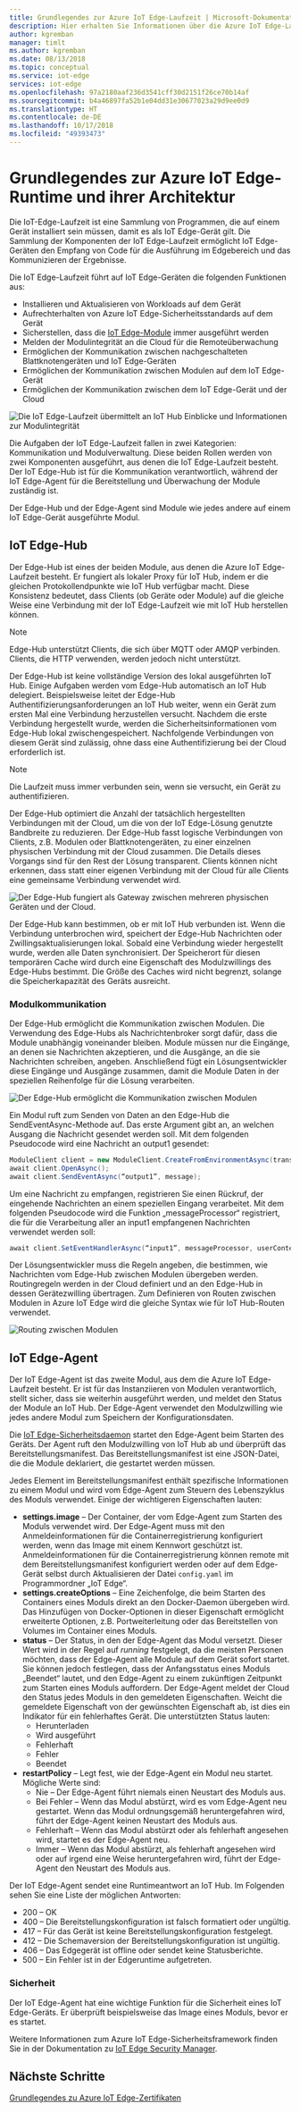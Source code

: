 ```yaml
---
title: Grundlegendes zur Azure IoT Edge-Laufzeit | Microsoft-Dokumentation
description: Hier erhalten Sie Informationen über die Azure IoT Edge-Laufzeit und wie Sie sie für Ihre Edgegeräte nutzen können.
author: kgremban
manager: timlt
ms.author: kgremban
ms.date: 08/13/2018
ms.topic: conceptual
ms.service: iot-edge
services: iot-edge
ms.openlocfilehash: 97a2180aaf236d3541cff30d2151f26ce70b14af
ms.sourcegitcommit: b4a46897fa52b1e04dd31e30677023a29d9ee0d9
ms.translationtype: HT
ms.contentlocale: de-DE
ms.lasthandoff: 10/17/2018
ms.locfileid: "49393473"
---
```

# <a name="understand-the-azure-iot-edge-runtime-and-its-architecture"></a>Grundlegendes zur Azure IoT Edge-Runtime und ihrer Architektur

Die IoT-Edge-Laufzeit ist eine Sammlung von Programmen, die auf einem Gerät installiert sein müssen, damit es als IoT Edge-Gerät gilt. Die Sammlung der Komponenten der IoT Edge-Laufzeit ermöglicht IoT Edge-Geräten den Empfang von Code für die Ausführung im Edgebereich und das Kommunizieren der Ergebnisse. 

Die IoT Edge-Laufzeit führt auf IoT Edge-Geräten die folgenden Funktionen aus:

* Installieren und Aktualisieren von Workloads auf dem Gerät
* Aufrechterhalten von Azure IoT Edge-Sicherheitsstandards auf dem Gerät
* Sicherstellen, dass die [IoT Edge-Module](iot-edge-modules.md) immer ausgeführt werden
* Melden der Modulintegrität an die Cloud für die Remoteüberwachung
* Ermöglichen der Kommunikation zwischen nachgeschalteten Blattknotengeräten und IoT Edge-Geräten
* Ermöglichen der Kommunikation zwischen Modulen auf dem IoT Edge-Gerät
* Ermöglichen der Kommunikation zwischen dem IoT Edge-Gerät und der Cloud

![Die IoT Edge-Laufzeit übermittelt an IoT Hub Einblicke und Informationen zur Modulintegrität](./media/iot-edge-runtime/Pipeline.png)

Die Aufgaben der IoT Edge-Laufzeit fallen in zwei Kategorien: Kommunikation und Modulverwaltung. Diese beiden Rollen werden von zwei Komponenten ausgeführt, aus denen die IoT Edge-Laufzeit besteht. Der IoT Edge-Hub ist für die Kommunikation verantwortlich, während der IoT Edge-Agent für die Bereitstellung und Überwachung der Module zuständig ist. 

Der Edge-Hub und der Edge-Agent sind Module wie jedes andere auf einem IoT Edge-Gerät ausgeführte Modul. 

## <a name="iot-edge-hub"></a>IoT Edge-Hub

Der Edge-Hub ist eines der beiden Module, aus denen die Azure IoT Edge-Laufzeit besteht. Er fungiert als lokaler Proxy für IoT Hub, indem er die gleichen Protokollendpunkte wie IoT Hub verfügbar macht. Diese Konsistenz bedeutet, dass Clients (ob Geräte oder Module) auf die gleiche Weise eine Verbindung mit der IoT Edge-Laufzeit wie mit IoT Hub herstellen können. 

>[!NOTE]
>Edge-Hub unterstützt Clients, die sich über MQTT oder AMQP verbinden. Clients, die HTTP verwenden, werden jedoch nicht unterstützt. 

Der Edge-Hub ist keine vollständige Version des lokal ausgeführten IoT Hub. Einige Aufgaben werden vom Edge-Hub automatisch an IoT Hub delegiert. Beispielsweise leitet der Edge-Hub Authentifizierungsanforderungen an IoT Hub weiter, wenn ein Gerät zum ersten Mal eine Verbindung herzustellen versucht. Nachdem die erste Verbindung hergestellt wurde, werden die Sicherheitsinformationen vom Edge-Hub lokal zwischengespeichert. Nachfolgende Verbindungen von diesem Gerät sind zulässig, ohne dass eine Authentifizierung bei der Cloud erforderlich ist. 

>[!NOTE]
>Die Laufzeit muss immer verbunden sein, wenn sie versucht, ein Gerät zu authentifizieren.

Der Edge-Hub optimiert die Anzahl der tatsächlich hergestellten Verbindungen mit der Cloud, um die von der IoT Edge-Lösung genutzte Bandbreite zu reduzieren. Der Edge-Hub fasst logische Verbindungen von Clients, z.B. Modulen oder Blattknotengeräten, zu einer einzelnen physischen Verbindung mit der Cloud zusammen. Die Details dieses Vorgangs sind für den Rest der Lösung transparent. Clients können nicht erkennen, dass statt einer eigenen Verbindung mit der Cloud für alle Clients eine gemeinsame Verbindung verwendet wird. 

![Der Edge-Hub fungiert als Gateway zwischen mehreren physischen Geräten und der Cloud.](./media/iot-edge-runtime/Gateway.png)

Der Edge-Hub kann bestimmen, ob er mit IoT Hub verbunden ist. Wenn die Verbindung unterbrochen wird, speichert der Edge-Hub Nachrichten oder Zwillingsaktualisierungen lokal. Sobald eine Verbindung wieder hergestellt wurde, werden alle Daten synchronisiert. Der Speicherort für diesen temporären Cache wird durch eine Eigenschaft des Modulzwillings des Edge-Hubs bestimmt. Die Größe des Caches wird nicht begrenzt, solange die Speicherkapazität des Geräts ausreicht. 

### <a name="module-communication"></a>Modulkommunikation

Der Edge-Hub ermöglicht die Kommunikation zwischen Modulen. Die Verwendung des Edge-Hubs als Nachrichtenbroker sorgt dafür, dass die Module unabhängig voneinander bleiben. Module müssen nur die Eingänge, an denen sie Nachrichten akzeptieren, und die Ausgänge, an die sie Nachrichten schreiben, angeben. Anschließend fügt ein Lösungsentwickler diese Eingänge und Ausgänge zusammen, damit die Module Daten in der speziellen Reihenfolge für die Lösung verarbeiten. 

![Der Edge-Hub ermöglicht die Kommunikation zwischen Modulen](./media/iot-edge-runtime/ModuleEndpoints.png)

Ein Modul ruft zum Senden von Daten an den Edge-Hub die SendEventAsync-Methode auf. Das erste Argument gibt an, an welchen Ausgang die Nachricht gesendet werden soll. Mit dem folgenden Pseudocode wird eine Nachricht an output1 gesendet:

   ```csharp
   ModuleClient client = new ModuleClient.CreateFromEnvironmentAsync(transportSettings); 
   await client.OpenAsync(); 
   await client.SendEventAsync(“output1”, message); 
   ```

Um eine Nachricht zu empfangen, registrieren Sie einen Rückruf, der eingehende Nachrichten an einem speziellen Eingang verarbeitet. Mit dem folgenden Pseudocode wird die Funktion „messageProcessor“ registriert, die für die Verarbeitung aller an input1 empfangenen Nachrichten verwendet werden soll:

   ```csharp
   await client.SetEventHandlerAsync(“input1”, messageProcessor, userContext);
   ```

Der Lösungsentwickler muss die Regeln angeben, die bestimmen, wie Nachrichten vom Edge-Hub zwischen Modulen übergeben werden. Routingregeln werden in der Cloud definiert und an den Edge-Hub in dessen Gerätezwilling übertragen. Zum Definieren von Routen zwischen Modulen in Azure IoT Edge wird die gleiche Syntax wie für IoT Hub-Routen verwendet. 

<!--- For more info on how to declare routes between modules, see []. --->   

![Routing zwischen Modulen](./media/iot-edge-runtime/ModuleEndpointsWithRoutes.png)

## <a name="iot-edge-agent"></a>IoT Edge-Agent

Der IoT Edge-Agent ist das zweite Modul, aus dem die Azure IoT Edge-Laufzeit besteht. Er ist für das Instanziieren von Modulen verantwortlich, stellt sicher, dass sie weiterhin ausgeführt werden, und meldet den Status der Module an IoT Hub. Der Edge-Agent verwendet den Modulzwilling wie jedes andere Modul zum Speichern der Konfigurationsdaten. 

Die [IoT Edge-Sicherheitsdaemon](iot-edge-security-manager.md) startet den Edge-Agent beim Starten des Geräts. Der Agent ruft den Modulzwilling von IoT Hub ab und überprüft das Bereitstellungsmanifest. Das Bereitstellungsmanifest ist eine JSON-Datei, die die Module deklariert, die gestartet werden müssen. 

Jedes Element im Bereitstellungsmanifest enthält spezifische Informationen zu einem Modul und wird vom Edge-Agent zum Steuern des Lebenszyklus des Moduls verwendet. Einige der wichtigeren Eigenschaften lauten: 

* **settings.image** – Der Container, der vom Edge-Agent zum Starten des Moduls verwendet wird. Der Edge-Agent muss mit den Anmeldeinformationen für die Containerregistrierung konfiguriert werden, wenn das Image mit einem Kennwort geschützt ist. Anmeldeinformationen für die Containerregistrierung können remote mit dem Bereitstellungsmanifest konfiguriert werden oder auf dem Edge-Gerät selbst durch Aktualisieren der Datei `config.yaml` im Programmordner „IoT Edge“.
* **settings.createOptions** – Eine Zeichenfolge, die beim Starten des Containers eines Moduls direkt an den Docker-Daemon übergeben wird. Das Hinzufügen von Docker-Optionen in dieser Eigenschaft ermöglicht erweiterte Optionen, z.B. Portweiterleitung oder das Bereitstellen von Volumes im Container eines Moduls.  
* **status** – Der Status, in den der Edge-Agent das Modul versetzt. Dieser Wert wird in der Regel auf *running* festgelegt, da die meisten Personen möchten, dass der Edge-Agent alle Module auf dem Gerät sofort startet. Sie können jedoch festlegen, dass der Anfangsstatus eines Moduls „Beendet“ lautet, und den Edge-Agent zu einem zukünftigen Zeitpunkt zum Starten eines Moduls auffordern. Der Edge-Agent meldet der Cloud den Status jedes Moduls in den gemeldeten Eigenschaften. Weicht die gemeldete Eigenschaft von der gewünschten Eigenschaft ab, ist dies ein Indikator für ein fehlerhaftes Gerät. Die unterstützten Status lauten:
   * Herunterladen
   * Wird ausgeführt
   * Fehlerhaft
   * Fehler
   * Beendet
* **restartPolicy** – Legt fest, wie der Edge-Agent ein Modul neu startet. Mögliche Werte sind:
   * Nie – Der Edge-Agent führt niemals einen Neustart des Moduls aus.
   * Bei Fehler – Wenn das Modul abstürzt, wird es vom Edge-Agent neu gestartet. Wenn das Modul ordnungsgemäß heruntergefahren wird, führt der Edge-Agent keinen Neustart des Moduls aus.
   * Fehlerhaft – Wenn das Modul abstürzt oder als fehlerhaft angesehen wird, startet es der Edge-Agent neu.
   * Immer – Wenn das Modul abstürzt, als fehlerhaft angesehen wird oder auf irgend eine Weise heruntergefahren wird, führt der Edge-Agent den Neustart des Moduls aus. 

Der IoT Edge-Agent sendet eine Runtimeantwort an IoT Hub. Im Folgenden sehen Sie eine Liste der möglichen Antworten:
  * 200 – OK
  * 400 – Die Bereitstellungskonfiguration ist falsch formatiert oder ungültig.
  * 417 – Für das Gerät ist keine Bereitstellungskonfiguration festgelegt.
  * 412 – Die Schemaversion der Bereitstellungskonfiguration ist ungültig.
  * 406 – Das Edgegerät ist offline oder sendet keine Statusberichte.
  * 500 – Ein Fehler ist in der Edgeruntime aufgetreten.

### <a name="security"></a>Sicherheit

Der IoT Edge-Agent hat eine wichtige Funktion für die Sicherheit eines IoT Edge-Geräts. Er überprüft beispielsweise das Image eines Moduls, bevor er es startet. 

Weitere Informationen zum Azure IoT Edge-Sicherheitsframework finden Sie in der Dokumentation zu [IoT Edge Security Manager](iot-edge-security-manager.md).

## <a name="next-steps"></a>Nächste Schritte

[Grundlegendes zu Azure IoT Edge-Zertifikaten](iot-edge-certs.md)
